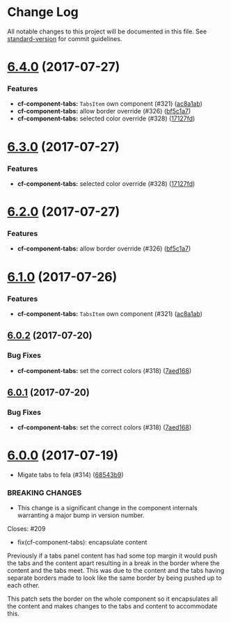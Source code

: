 # Change Log

All notable changes to this project will be documented in this file.
See [standard-version](https://github.com/conventional-changelog/standard-version) for commit guidelines.

<a name="6.4.0"></a>
# [6.4.0](https://github.com/cloudflare/cf-ui/compare/cf-component-tabs@6.0.2...cf-component-tabs@6.4.0) (2017-07-27)


### Features

* **cf-component-tabs:** `TabsItem` own component (#321) ([ac8a1ab](https://github.com/cloudflare/cf-ui/commit/ac8a1ab))
* **cf-component-tabs:** allow border override (#326) ([bf5c1a7](https://github.com/cloudflare/cf-ui/commit/bf5c1a7))
* **cf-component-tabs:** selected color override (#328) ([17127fd](https://github.com/cloudflare/cf-ui/commit/17127fd))




<a name="6.3.0"></a>
# [6.3.0](https://github.com/koddsson/cf-ui/compare/cf-component-tabs@6.2.0...cf-component-tabs@6.3.0) (2017-07-27)


### Features

* **cf-component-tabs:** selected color override (#328) ([17127fd](https://github.com/koddsson/cf-ui/commit/17127fd))




<a name="6.2.0"></a>
# [6.2.0](https://github.com/koddsson/cf-ui/compare/cf-component-tabs@6.1.0...cf-component-tabs@6.2.0) (2017-07-27)


### Features

* **cf-component-tabs:** allow border override (#326) ([bf5c1a7](https://github.com/koddsson/cf-ui/commit/bf5c1a7))




<a name="6.1.0"></a>
# [6.1.0](https://github.com/koddsson/cf-ui/compare/cf-component-tabs@6.0.2...cf-component-tabs@6.1.0) (2017-07-26)


### Features

* **cf-component-tabs:** `TabsItem` own component (#321) ([ac8a1ab](https://github.com/koddsson/cf-ui/commit/ac8a1ab))




<a name="6.0.2"></a>
## [6.0.2](https://github.com/koddsson/cf-ui/compare/cf-component-tabs@6.0.0...cf-component-tabs@6.0.2) (2017-07-20)


### Bug Fixes

* **cf-component-tabs:** set the correct colors (#318) ([7aed168](https://github.com/koddsson/cf-ui/commit/7aed168))




<a name="6.0.1"></a>
## [6.0.1](https://github.com/koddsson/cf-ui/compare/cf-component-tabs@6.0.0...cf-component-tabs@6.0.1) (2017-07-20)


### Bug Fixes

* **cf-component-tabs:** set the correct colors (#318) ([7aed168](https://github.com/koddsson/cf-ui/commit/7aed168))




<a name="6.0.0"></a>
# [6.0.0](https://github.com/koddsson/cf-ui/compare/cf-component-tabs@5.3.0...cf-component-tabs@6.0.0) (2017-07-19)


* Migate tabs to fela (#314) ([68543b9](https://github.com/koddsson/cf-ui/commit/68543b9))


### BREAKING CHANGES

* This change is a significant change in the component
internals warranting a major bump in version number.

Closes: #209

* fix(cf-component-tabs): encapsulate content

Previously if a tabs panel content has had some top margin it would push
the tabs and the content apart resulting in a break in the border where
the content and the tabs meet. This was due to the content and the tabs
having separate borders made to look like the same border by being
pushed up to each other.

This patch sets the border on the whole component so it encapsulates all
the content and makes changes to the tabs and content to accommodate
this.

